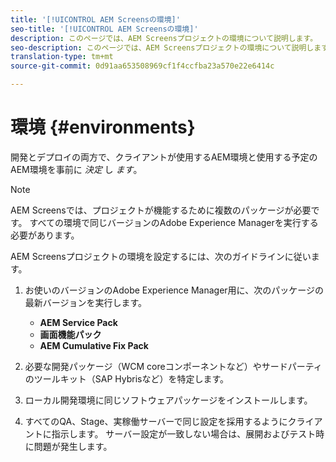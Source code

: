 ```yaml
---
title: '[!UICONTROL AEM Screensの環境]'
seo-title: '[!UICONTROL AEM Screensの環境]'
description: このページでは、AEM Screensプロジェクトの環境について説明します。
seo-description: このページでは、AEM Screensプロジェクトの環境について説明します。
translation-type: tm+mt
source-git-commit: 0d91aa653508969cf1f4ccfba23a570e22e6414c

---
```



# 環境 {#environments}

開発とデプロイの両方で、クライアントが使用するAEM環境と使用する予定のAEM環境を事前に *決定* し *ます*。

>[!NOTE]
>
>AEM Screensでは、プロジェクトが機能するために複数のパッケージが必要です。 すべての環境で同じバージョンのAdobe Experience Managerを実行する必要があります。

AEM Screensプロジェクトの環境を設定するには、次のガイドラインに従います。

1. お使いのバージョンのAdobe Experience Manager用に、次のパッケージの最新バージョンを実行します。

   * **AEM Service Pack**
   * **画面機能パック**
   * **AEM Cumulative Fix Pack**

1. 必要な開発パッケージ（WCM coreコンポーネントなど）やサードパーティのツールキット（SAP Hybrisなど）を特定します。

1. ローカル開発環境に同じソフトウェアパッケージをインストールします。

1. すべてのQA、Stage、実稼働サーバーで同じ設定を採用するようにクライアントに指示します。 サーバー設定が一致しない場合は、展開およびテスト時に問題が発生します。
